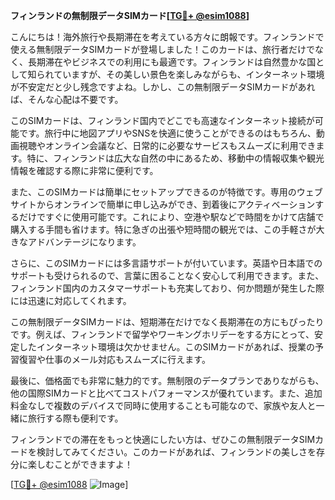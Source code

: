 **フィンランドの無制限データSIMカード[[TG💪+ @esim1088](https://t.me/s/esim1088)]**

こんにちは！海外旅行や長期滞在を考えている方々に朗報です。フィンランドで使える無制限データSIMカードが登場しました！このカードは、旅行者だけでなく、長期滞在やビジネスでの利用にも最適です。フィンランドは自然豊かな国として知られていますが、その美しい景色を楽しみながらも、インターネット環境が不安定だと少し残念ですよね。しかし、この無制限データSIMカードがあれば、そんな心配は不要です。

このSIMカードは、フィンランド国内でどこでも高速なインターネット接続が可能です。旅行中に地図アプリやSNSを快適に使うことができるのはもちろん、動画視聴やオンライン会議など、日常的に必要なサービスもスムーズに利用できます。特に、フィンランドは広大な自然の中にあるため、移動中の情報収集や観光情報を確認する際に非常に便利です。

また、このSIMカードは簡単にセットアップできるのが特徴です。専用のウェブサイトからオンラインで簡単に申し込みができ、到着後にアクティベーションするだけですぐに使用可能です。これにより、空港や駅などで時間をかけて店舗で購入する手間も省けます。特に急ぎの出張や短時間の観光では、この手軽さが大きなアドバンテージになります。

さらに、このSIMカードには多言語サポートが付いています。英語や日本語でのサポートも受けられるので、言葉に困ることなく安心して利用できます。また、フィンランド国内のカスタマーサポートも充実しており、何か問題が発生した際には迅速に対応してくれます。

この無制限データSIMカードは、短期滞在だけでなく長期滞在の方にもぴったりです。例えば、フィンランドで留学やワーキングホリデーをする方にとって、安定したインターネット環境は欠かせません。このSIMカードがあれば、授業の予習復習や仕事のメール対応もスムーズに行えます。

最後に、価格面でも非常に魅力的です。無制限のデータプランでありながらも、他の国際SIMカードと比べてコストパフォーマンスが優れています。また、追加料金なしで複数のデバイスで同時に使用することも可能なので、家族や友人と一緒に旅行する際も便利です。

フィンランドでの滞在をもっと快適にしたい方は、ぜひこの無制限データSIMカードを検討してみてください。このカードがあれば、フィンランドの美しさを存分に楽しむことができますよ！

[[TG💪+ @esim1088](https://t.me/s/esim1088) ![Image](https://i.postimg.cc/Y0z9fWf4/image.png)]